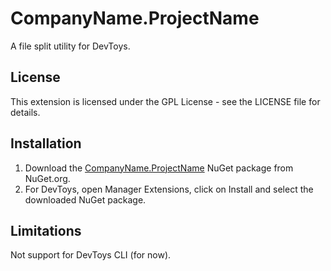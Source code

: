 # CompanyName.ProjectName
A file split utility for DevToys.

## License
This extension is licensed under the GPL License - see the LICENSE file for details.

## Installation
1. Download the [CompanyName.ProjectName](https://www.nuget.org/packages/CompanyName.ProjectName/) NuGet package from NuGet.org.
2. For DevToys, open Manager Extensions, click on Install and select the downloaded NuGet package.

## Limitations

Not support for DevToys CLI (for now).